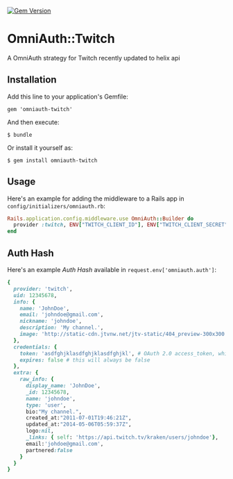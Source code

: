[![Gem Version](https://badge.fury.io/rb/omniauth-twitch.svg)](http://badge.fury.io/rb/omniauth-twitch)

# OmniAuth::Twitch

A OmniAuth strategy for Twitch recently updated to helix api

## Installation

Add this line to your application's Gemfile:

    gem 'omniauth-twitch'

And then execute:

    $ bundle

Or install it yourself as:

    $ gem install omniauth-twitch

## Usage

Here's an example for adding the middleware to a Rails app in `config/initializers/omniauth.rb`:

```ruby
Rails.application.config.middleware.use OmniAuth::Builder do
  provider :twitch, ENV["TWITCH_CLIENT_ID"], ENV["TWITCH_CLIENT_SECRET"]
end
```

## Auth Hash

Here's an example *Auth Hash* available in `request.env['omniauth.auth']`:

```ruby
{
  provider: 'twitch',
  uid: 12345678,
  info: {
    name: 'JohnDoe',
    email: 'johndoe@gmail.com',
    nickname: 'johndoe',
    description: 'My channel.',
    image: 'http://static-cdn.jtvnw.net/jtv-static/404_preview-300x300.png',
  },
  credentials: {
    token: 'asdfghjklasdfghjklasdfghjkl', # OAuth 2.0 access_token, which you may wish to store
    expires: false # this will always be false
  },
  extra: {
    raw_info: {
      display_name: 'JohnDoe',
      _id: 12345678,
      name: 'johndoe',
      type: 'user',
      bio:"My channel.",
      created_at:"2011-07-01T19:46:21Z",
      updated_at:"2014-05-06T05:59:37Z",
      logo:nil,
      _links: { self: 'https://api.twitch.tv/kraken/users/johndoe'},
      email:'johdoe@gmail.com',
      partnered:false
    }
  }
}
```
